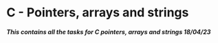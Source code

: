 # C - Pointers, arrays and strings

##### This contains all the tasks for C pointers, arrays and strings 18/04/23
